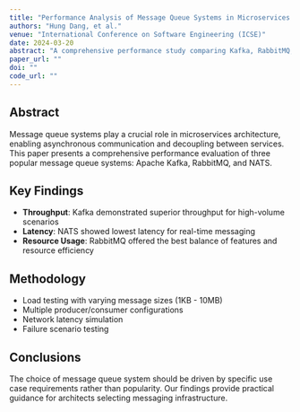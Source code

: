```yaml
---
title: "Performance Analysis of Message Queue Systems in Microservices Architecture"
authors: "Hung Dang, et al."
venue: "International Conference on Software Engineering (ICSE)"
date: 2024-03-20
abstract: "A comprehensive performance study comparing Kafka, RabbitMQ, and NATS in microservices environments under various load patterns."
paper_url: ""
doi: ""
code_url: ""
---
```


## Abstract

Message queue systems play a crucial role in microservices architecture, enabling asynchronous communication and decoupling between services. This paper presents a comprehensive performance evaluation of three popular message queue systems: Apache Kafka, RabbitMQ, and NATS.

## Key Findings

- **Throughput**: Kafka demonstrated superior throughput for high-volume scenarios
- **Latency**: NATS showed lowest latency for real-time messaging
- **Resource Usage**: RabbitMQ offered the best balance of features and resource efficiency

## Methodology

- Load testing with varying message sizes (1KB - 10MB)
- Multiple producer/consumer configurations
- Network latency simulation
- Failure scenario testing

## Conclusions

The choice of message queue system should be driven by specific use case requirements rather than popularity. Our findings provide practical guidance for architects selecting messaging infrastructure.
